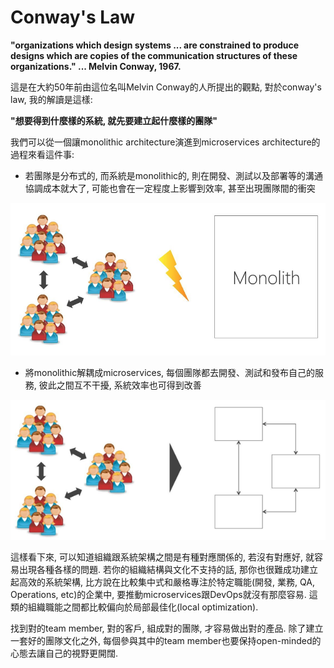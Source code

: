 # Conway's Law

**"organizations which design systems ... are constrained to produce designs which are copies of the communication structures of these organizations." ... Melvin Conway, 1967.**

這是在大約50年前由這位名叫Melvin Conway的人所提出的觀點, 對於conway's law, 我的解讀是這樣:

**"想要得到什麼樣的系統, 就先要建立起什麼樣的團隊"**

我們可以從一個讓monolithic architecture演進到microservices architecture的過程來看這件事:

* 若團隊是分布式的, 而系統是monolithic的, 則在開發、測試以及部署等的溝通協調成本就大了, 可能也會在一定程度上影響到效率, 甚至出現團隊間的衝突

![](/assets/monolithic_team.png)

* 將monolithic解耦成microservices, 每個團隊都去開發、測試和發布自己的服務, 彼此之間互不干擾, 系統效率也可得到改善

![](/assets/microservices_team.png)

這樣看下來, 可以知道組織跟系統架構之間是有種對應關係的, 若沒有對應好, 就容易出現各種各樣的問題. 若你的組織結構與文化不支持的話, 那你也很難成功建立起高效的系統架構, 比方說在比較集中式和嚴格專注於特定職能\(開發, 業務, QA, Operations, etc\)的企業中, 要推動microservices跟DevOps就沒有那麼容易. 這類的組織職能之間都比較偏向於局部最佳化\(local optimization\).

找到對的team member, 對的客戶, 組成對的團隊, 才容易做出對的產品. 除了建立一套好的團隊文化之外, 每個參與其中的team member也要保持open-minded的心態去讓自己的視野更開闊.

